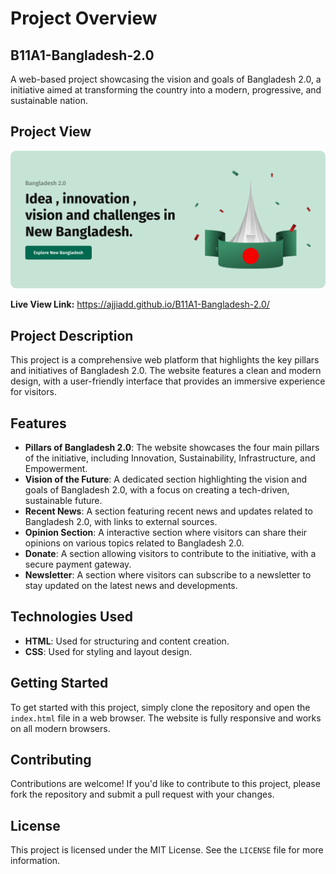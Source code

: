 **Project Overview**
=====================

**B11A1-Bangladesh-2.0**
------------------------

A web-based project showcasing the vision and goals of Bangladesh 2.0, a initiative aimed at transforming the country into a modern, progressive, and sustainable nation.

**Project View**
----------------------
![Website View](https://github.com/ajjiadd/B11A1-Bangladesh-2.0/raw/main/UI/banner.png?raw=true)

**Live View Link:** https://ajjiadd.github.io/B11A1-Bangladesh-2.0/

**Project Description**
----------------------

This project is a comprehensive web platform that highlights the key pillars and initiatives of Bangladesh 2.0. The website features a clean and modern design, with a user-friendly interface that provides an immersive experience for visitors.

**Features**
----------------

* **Pillars of Bangladesh 2.0**: The website showcases the four main pillars of the initiative, including Innovation, Sustainability, Infrastructure, and Empowerment.
* **Vision of the Future**: A dedicated section highlighting the vision and goals of Bangladesh 2.0, with a focus on creating a tech-driven, sustainable future.
* **Recent News**: A section featuring recent news and updates related to Bangladesh 2.0, with links to external sources.
* **Opinion Section**: A interactive section where visitors can share their opinions on various topics related to Bangladesh 2.0.
* **Donate**: A section allowing visitors to contribute to the initiative, with a secure payment gateway.
* **Newsletter**: A section where visitors can subscribe to a newsletter to stay updated on the latest news and developments.

**Technologies Used**
----------------------

* **HTML**: Used for structuring and content creation.
* **CSS**: Used for styling and layout design.

**Getting Started**
-------------------

To get started with this project, simply clone the repository and open the `index.html` file in a web browser. The website is fully responsive and works on all modern browsers.

**Contributing**
----------------

Contributions are welcome! If you'd like to contribute to this project, please fork the repository and submit a pull request with your changes.

**License**
------------

This project is licensed under the MIT License. See the `LICENSE` file for more information.